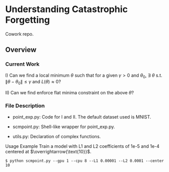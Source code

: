 # Understanding Catastrophic Forgetting

Cowork repo.

## Overview
### Current Work
I) Can we find a local minimum $\theta$ such that for a given $\gamma > 0$ and $\theta_0$, $\exists \ \theta$ s.t. $\|\theta - \theta_0\| \leq \gamma$ and $L(\theta) \approx 0$?

II) Can we find enforce flat minima constraint on the above $\theta$?

### File Description
- point_exp.py: Code for I and II. The default dataset used is MNIST.

- scmpoint.py: Shell-like wrapper for point_exp.py.

- utils.py: Declaration of complex functions.

Usage Example
Train a model with L1 and L2 coefficients of 1e-5 and 1e-4 centered at $\overrightarrow{\text{10}}$.
```
$ python scmpoint.py --gpu 1 --cpu 8 --L1 0.00001 --L2 0.0001 --center 10
```
